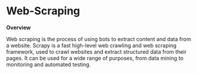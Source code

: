 # Web-Scraping

**Overview**

Web scraping is the process of using bots to extract content and data from a website. Scrapy is a fast high-level web crawling and web scraping framework, used to crawl websites and extract structured data from their pages. It can be used for a wide range of purposes, from data mining to monitoring and automated testing.
